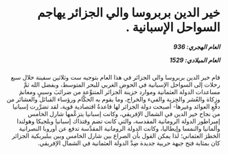 <h1 dir="rtl">خير الدين بربروسا والي الجزائر يهاجم السواحل الإسبانية .</h1>

<h5 dir="rtl">العام الهجري:  936

العام الميلادي: 1529

</h5>

<p dir="rtl">قام خير الدين بربروسا والي الجزائر في هذا العام بتوجيه ست وثلاثين سفينة خلال سبع رحلات إلى السواحل الإسبانية في الحوض الغربي للبحر المتوسط، وبفضل الله ثمَّ مساعدات الدولة العثمانية وموارد خزينة الجزائر المتنوِّعة من ضرائبَ وسبيٍ ومغانمَ وزكاة والعُشر والجِزية والفيء والخراج، وما يقوم به الحكَّام ورؤساء القبائل والعشائر من دفْعِ العوائد وغيرها- أصبحت دولة الجزائر لها قاعدةٌ اقتصادية قوية، لقد تضرَّرت إسبانيا من نجاح خير الدين في الشمال الإفريقي، وكانت إسبانيا يتزعَّمها شارل الخامس إمبراطور الدولة الرومانية المقدسة، والتي كانت تضم وقتذاك إسبانيا وبلجيكا وهولندا وألمانيا والنمسا وإيطاليا، وكانت الدولة الرومانية المقدَّسة تدفع عن أوروبا النصرانية الخطرَ العثماني؛ لذا يمكن القول بأن الصراع بين شارل الخامس وبين ببليربكية الجزائر كان بمثابة فتح جبهة حربية جديدة ضِدَّ الدولة العثمانية في الشمال الإفريقي.</p></br>
